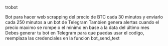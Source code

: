 trobot

Bot para hacer web scrapping del precio de BTC cada 30 minutos y enviarlo cada 250 minutos a un bot de Telegram Tambien genera alertas cuando el precio maximo se rompe o el minimo en base a la data del último mes Debes generar tu bot en Telegram para que puedas usar el codigo, reemplaza las credenciales en la funcion bot_send_text